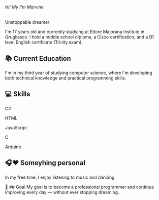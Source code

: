 ###### Hi! My I'm Marvine
Unstoppable dreamer

I'm 17 years old and currently studying at Ettore Majorana Institute in Grugliasco.
I hold a middle school diploma, a Cisco certification, and a B1 level English certificate (Trinity exam).

## 📚 Current Education
I'm in my third year of studying computer science, where I'm developing both technical knowledge and practical programming skills.

## 💻  Skills
C#

HTML

JavaScript

C

Arduino

## 🎧❤️  Someyhing personal
In my free time, I enjoy listening to music and dancing.

🎯 ## Goal
My goal is to become a professional programmer and continue improving every day — without ever stopping dreaming.












